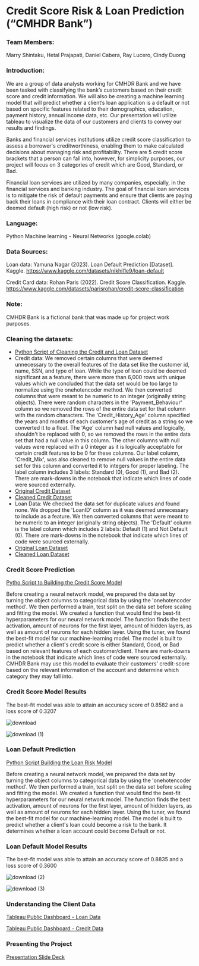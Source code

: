 # Credit Score Risk & Loan Prediction (“CMHDR Bank”)

### Team Members: 
Marry Shintaku, Hetal Prajapati, Daniel Cabera, Ray Lucero, Cindy Duong

### Introduction:
We are a group of data analysts working for CMHDR Bank and we have been tasked with classifying the bank’s customers based on their credit score and credit information. We will also be creating a machine learning model that will predict whether a client’s loan application is a default or not based on specific features related to their demographics, education, payment history, annual income data, etc. Our presentation will utilize tableau to visualize the data of our customers and clients to convey our results and findings. 

Banks and financial services institutions utilize credit score classification to assess a borrower's creditworthiness, enabling them to make calculated decisions about managing risk and profitability. There are 5 credit score brackets that a person can fall into, however, for simplicity purposes, our project will focus on 3 categories of credit which are Good, Standard, or Bad.

Financial loan services are utilized by many companies, especially, in the financial services and banking industry. The goal of financial loan services is to mitigate the risk of default payments and ensure that clients are paying back their loans in compliance with their loan contract. Clients will either be deemed default (high risk) or not (low risk).

### Language: 
Python Machine learning - Neural Networks (google.colab)

### Data Sources: 
Loan data:
Yamuna Nagar (2023).
Loan Default Prediction [Dataset]. Kaggle. 
https://www.kaggle.com/datasets/nikhil1e9/loan-default

Credit Card data: 
Rohan Paris (2022).
Credit Score Classification. Kaggle.
https://www.kaggle.com/datasets/parisrohan/credit-score-classification

### Note:
CMHDR Bank is a fictional bank that was made up for project work purposes.

### Cleaning the datasets:
- [Python Script of Cleaning the Credit and Loan Dataset](https://github.com/cindyd97/Project_4_Group_4/blob/main/cleaning_credit_loan_data.ipynb)
- Credit data: We removed certain columns that were deemed unnecessary to the overall features of the data set like the customer id, name, SSN, and type of loan. While the type of loan could be deemed significant as a feature, there were more than 6,000 rows with unique values which we concluded that the data set would be too large to normalize using the onehotencoder method. We then converted columns that were meant to be numeric to an integer (originally string objects). There were random characters in the 'Payment_Behaviour' column so we removed the rows of the entire data set for that column with the random characters. The 'Credit_History_Age' column specified the years and months of each customer's age of credit as a string so we converted it to a float. The 'Age' column had null values and logically, shouldn't be replaced with 0, so we removed the rows in the entire data set that had a null value in this column. The other columns with null values were replaced with a 0 integer as it is logically acceptable for certain credit features to be 0 for these columns. Our label column, 'Credit_Mix', was also cleaned to remove null values in the entire data set for this column and converted it to integers for proper labeling. The label column includes 3 labels: Standard (0), Good (1), and Bad (2). There are mark-downs in the notebook that indicate which lines of code were sourced externally.
- [Original Credit Dataset](https://github.com/cindyd97/Project_4_Group_4/blob/main/Resources/Credit_data.csv)
- [Cleaned Credit Dataset](https://github.com/cindyd97/Project_4_Group_4/blob/main/Resources/clean_credit_data.csv)
- Loan Data: We checked the data set for duplicate values and found none. We dropped the 'LoanID' column as it was deemed unnecessary to include as a feature. We then converted columns that were meant to be numeric to an integer (originally string objects). The 'Default' column is the label column which includes 2 labels: Default (1) and Not Default (0). There are mark-downs in the notebook that indicate which lines of code were sourced externally.
- [Original Loan Dataset](https://github.com/cindyd97/Project_4_Group_4/blob/main/Resources/Loan_default.csv)
- [Cleaned Loan Dataset](https://github.com/cindyd97/Project_4_Group_4/blob/main/Resources/clean_loan_data.csv)


### Credit Score Prediction
[Pytho Script to Building the Credit Score Model](https://github.com/cindyd97/Project_4_Group_4/blob/main/Credit_NN_colab.ipynb)

Before creating a neural network model, we prepared the data set by turning the object columns to categorical data by using the 'onehotencoder method'. We then performed a train, test split on the data set before scaling and fitting the model. We created a function that would find the best-fit hyperparameters for our neural network model. The function finds the best activation, amount of neurons for the first layer, amount of hidden layers, as well as amount of neurons for each hidden layer. Using the tuner, we found the best-fit model for our machine-learning model. The model is built to predict whether a client's credit score is either Standard, Good, or Bad based on relevant features of each customer/client. There are mark-downs in the notebook that indicate which lines of code were sourced externally. CMHDR Bank may use this model to evaluate their customers' credit-score based on the relevant information of the account and determine which category they may fall into. 

### Credit Score Model Results

The best-fit model was able to attain an accuracy score of 0.8582 and a loss score of 0.3207

![download](https://github.com/user-attachments/assets/483bd8ed-e4a4-45f6-833e-3f360303b235)

![download (1)](https://github.com/user-attachments/assets/6c74a19d-8fd8-4971-b60e-fbf59aa49380)


### Loan Default Prediction
[Python Script Building the Loan Risk Model](https://github.com/cindyd97/Project_4_Group_4/blob/main/Loan_NN_colab.ipynb)

Before creating a neural network model, we prepared the data set by turning the object columns to categorical data by using the 'onehotencoder method'. We then performed a train, test split on the data set before scaling and fitting the model. We created a function that would find the best-fit hyperparameters for our neural network model. The function finds the best activation, amount of neurons for the first layer, amount of hidden layers, as well as amount of neurons for each hidden layer. Using the tuner, we found the best-fit model for our machine-learning model. The model is built to predict whether a client's loan could become a risk to the bank. It determines whether a loan account could become Default or not.

### Loan Default Model Results

The best-fit model was able to attain an accuracy score of 0.8835 and a loss score of 0.3600

![download (2)](https://github.com/user-attachments/assets/c9ecad47-cb6c-4e99-af7c-31a1f7d857c7)

![download (3)](https://github.com/user-attachments/assets/59752de9-9a89-44e5-a619-853e841d6a79)


### Understanding the Client Data

[Tableau Public Dashboard - Loan Data]()

[Tableau Public Dashboard - Credit Data](https://public.tableau.com/app/profile/cindy.duong2876/viz/CMHDRBankClientStatistics/CreditStatistics2?publish=yes)

### Presenting the Project

[Presentation Slide Deck]()







